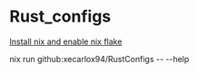# Rust_configs



[Install nix and enable nix flake](https://dev.to/arnu515/getting-started-with-nix-and-nix-flakes-mml)



nix run github:xecarlox94/RustConfigs -- --help
